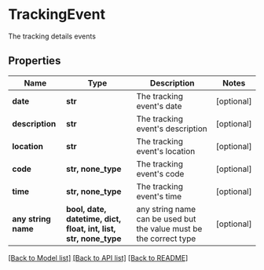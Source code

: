 # TrackingEvent

The tracking details events

## Properties
Name | Type | Description | Notes
------------ | ------------- | ------------- | -------------
**date** | **str** | The tracking event&#39;s date | [optional] 
**description** | **str** | The tracking event&#39;s description | [optional] 
**location** | **str** | The tracking event&#39;s location | [optional] 
**code** | **str, none_type** | The tracking event&#39;s code | [optional] 
**time** | **str, none_type** | The tracking event&#39;s time | [optional] 
**any string name** | **bool, date, datetime, dict, float, int, list, str, none_type** | any string name can be used but the value must be the correct type | [optional]

[[Back to Model list]](../README.md#documentation-for-models) [[Back to API list]](../README.md#documentation-for-api-endpoints) [[Back to README]](../README.md)


